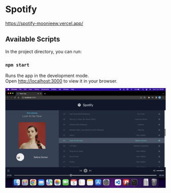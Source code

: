 # Spotify
https://spotify-moonieew.vercel.app/

## Available Scripts

In the project directory, you can run:

### `npm start`

Runs the app in the development mode.\
Open [http://localhost:3000](http://localhost:3000) to view it in your browser.

<img src="https://github.com/moonieew/Spotify/blob/main/interface.png" />
